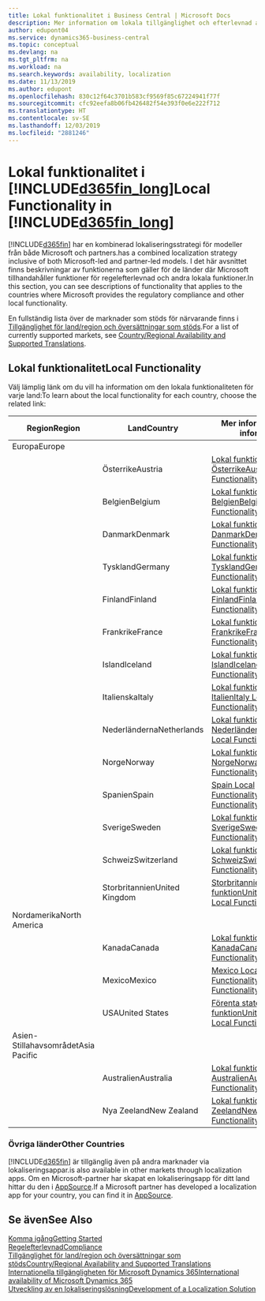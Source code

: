 ```yaml
---
title: Lokal funktionalitet i Business Central | Microsoft Docs
description: Mer information om lokala tillgänglighet och efterlevnad av Dynamics 365 Business Central.
author: edupont04
ms.service: dynamics365-business-central
ms.topic: conceptual
ms.devlang: na
ms.tgt_pltfrm: na
ms.workload: na
ms.search.keywords: availability, localization
ms.date: 11/13/2019
ms.author: edupont
ms.openlocfilehash: 830c12f64c3701b583cf9569f85c67224941f77f
ms.sourcegitcommit: cfc92eefa8b06fb426482f54e393f0e6e222f712
ms.translationtype: HT
ms.contentlocale: sv-SE
ms.lasthandoff: 12/03/2019
ms.locfileid: "2881246"
---
```

# <a name="local-functionality-in-included365fin_longincludesd365fin_long_mdmd"></a><span data-ttu-id="a61da-103">Lokal funktionalitet i [!INCLUDE[d365fin_long](includes/d365fin_long_md.md)]</span><span class="sxs-lookup"><span data-stu-id="a61da-103">Local Functionality in [!INCLUDE[d365fin_long](includes/d365fin_long_md.md)]</span></span>
[!INCLUDE[d365fin](includes/d365fin_md.md)] <span data-ttu-id="a61da-104">har en kombinerad lokaliseringsstrategi för modeller från både Microsoft och partners.</span><span class="sxs-lookup"><span data-stu-id="a61da-104">has a combined localization strategy inclusive of both Microsoft-led and partner-led models.</span></span> <span data-ttu-id="a61da-105">I det här avsnittet finns beskrivningar av funktionerna som gäller för de länder där Microsoft tillhandahåller funktioner för regelefterlevnad och andra lokala funktioner.</span><span class="sxs-lookup"><span data-stu-id="a61da-105">In this section, you can see descriptions of functionality that applies to the countries where Microsoft provides the regulatory compliance and other local functionality.</span></span>  

<span data-ttu-id="a61da-106">En fullständig lista över de marknader som stöds för närvarande finns i [Tillgänglighet för land/region och översättningar som stöds](/dynamics365/business-central/dev-itpro/compliance/apptest-countries-and-translations?toc=/dynamics365/business-central/toc.json).</span><span class="sxs-lookup"><span data-stu-id="a61da-106">For a list of currently supported markets, see [Country/Regional Availability and Supported Translations](/dynamics365/business-central/dev-itpro/compliance/apptest-countries-and-translations?toc=/dynamics365/business-central/toc.json).</span></span>  

## <a name="local-functionality"></a><span data-ttu-id="a61da-107">Lokal funktionalitet</span><span class="sxs-lookup"><span data-stu-id="a61da-107">Local Functionality</span></span>
<span data-ttu-id="a61da-108">Välj lämplig länk om du vill ha information om den lokala funktionaliteten för varje land:</span><span class="sxs-lookup"><span data-stu-id="a61da-108">To learn about the local functionality for each country, choose the related link:</span></span>

| <span data-ttu-id="a61da-109">Region</span><span class="sxs-lookup"><span data-stu-id="a61da-109">Region</span></span> | <span data-ttu-id="a61da-110">Land</span><span class="sxs-lookup"><span data-stu-id="a61da-110">Country</span></span> | <span data-ttu-id="a61da-111">Mer information</span><span class="sxs-lookup"><span data-stu-id="a61da-111">More information</span></span> |
| --- | --- |--- |
| <span data-ttu-id="a61da-112">Europa</span><span class="sxs-lookup"><span data-stu-id="a61da-112">Europe</span></span> |  | |
|        | <span data-ttu-id="a61da-113">Österrike</span><span class="sxs-lookup"><span data-stu-id="a61da-113">Austria</span></span> | [<span data-ttu-id="a61da-114">Lokal funktionalitet för Österrike</span><span class="sxs-lookup"><span data-stu-id="a61da-114">Austria Local Functionality</span></span>](localfunctionality/austria/austria-local-functionality.md) |
|        | <span data-ttu-id="a61da-115">Belgien</span><span class="sxs-lookup"><span data-stu-id="a61da-115">Belgium</span></span> |  [<span data-ttu-id="a61da-116">Lokal funktionalitet för Belgien</span><span class="sxs-lookup"><span data-stu-id="a61da-116">Belgium Local Functionality</span></span>](localfunctionality/belgium/belgium-local-functionality.md) |
|        | <span data-ttu-id="a61da-117">Danmark</span><span class="sxs-lookup"><span data-stu-id="a61da-117">Denmark</span></span> | [<span data-ttu-id="a61da-118">Lokal funktionalitet för Danmark</span><span class="sxs-lookup"><span data-stu-id="a61da-118">Denmark Local Functionality</span></span>](localfunctionality/denmark/denmark-local-functionality.md) |
|        | <span data-ttu-id="a61da-119">Tyskland</span><span class="sxs-lookup"><span data-stu-id="a61da-119">Germany</span></span> | [<span data-ttu-id="a61da-120">Lokal funktionalitet för Tyskland</span><span class="sxs-lookup"><span data-stu-id="a61da-120">Germany Local Functionality</span></span>](localfunctionality/germany/germany-local-functionality.md) |
|        | <span data-ttu-id="a61da-121">Finland</span><span class="sxs-lookup"><span data-stu-id="a61da-121">Finland</span></span> | [<span data-ttu-id="a61da-122">Lokal funktionalitet för Finland</span><span class="sxs-lookup"><span data-stu-id="a61da-122">Finland Local Functionality</span></span>](localfunctionality/finland/finland-local-functionality.md) |
|        | <span data-ttu-id="a61da-123">Frankrike</span><span class="sxs-lookup"><span data-stu-id="a61da-123">France</span></span> | [<span data-ttu-id="a61da-124">Lokal funktionalitet för Frankrike</span><span class="sxs-lookup"><span data-stu-id="a61da-124">France Local Functionality</span></span>](localfunctionality/france/france-local-functionality.md) |
|        | <span data-ttu-id="a61da-125">Island</span><span class="sxs-lookup"><span data-stu-id="a61da-125">Iceland</span></span> | [<span data-ttu-id="a61da-126">Lokal funktionalitet för Island</span><span class="sxs-lookup"><span data-stu-id="a61da-126">Iceland Local Functionality</span></span>](localfunctionality/iceland/iceland-local-functionality.md) |
|        | <span data-ttu-id="a61da-127">Italienska</span><span class="sxs-lookup"><span data-stu-id="a61da-127">Italy</span></span> | [<span data-ttu-id="a61da-128">Lokal funktionalitet för Italien</span><span class="sxs-lookup"><span data-stu-id="a61da-128">Italy Local Functionality</span></span>](localfunctionality/italy/italy-local-functionality.md) |
|        | <span data-ttu-id="a61da-129">Nederländerna</span><span class="sxs-lookup"><span data-stu-id="a61da-129">Netherlands</span></span> | [<span data-ttu-id="a61da-130">Lokal funktionalitet för Nederländerna</span><span class="sxs-lookup"><span data-stu-id="a61da-130">Netherlands Local Functionality</span></span>](localfunctionality/netherlands/netherlands-local-functionality.md) |
|        | <span data-ttu-id="a61da-131">Norge</span><span class="sxs-lookup"><span data-stu-id="a61da-131">Norway</span></span> | [<span data-ttu-id="a61da-132">Lokal funktionalitet för Norge</span><span class="sxs-lookup"><span data-stu-id="a61da-132">Norway Local Functionality</span></span>](localfunctionality/norway/norway-local-functionality.md) |
|        | <span data-ttu-id="a61da-133">Spanien</span><span class="sxs-lookup"><span data-stu-id="a61da-133">Spain</span></span> | [<span data-ttu-id="a61da-134">Spain Local Functionality</span><span class="sxs-lookup"><span data-stu-id="a61da-134">Spain Local Functionality</span></span>](localfunctionality/spain/spain-local-functionality.md) |
|        | <span data-ttu-id="a61da-135">Sverige</span><span class="sxs-lookup"><span data-stu-id="a61da-135">Sweden</span></span> | [<span data-ttu-id="a61da-136">Lokal funktionalitet för Sverige</span><span class="sxs-lookup"><span data-stu-id="a61da-136">Sweden Local Functionality</span></span>](localfunctionality/sweden/sweden-local-functionality.md) |
|        | <span data-ttu-id="a61da-137">Schweiz</span><span class="sxs-lookup"><span data-stu-id="a61da-137">Switzerland</span></span> | [<span data-ttu-id="a61da-138">Lokal funktionalitet för Schweiz</span><span class="sxs-lookup"><span data-stu-id="a61da-138">Switzerland Local Functionality</span></span>](localfunctionality/switzerland/switzerland-local-functionality.md) |
|        | <span data-ttu-id="a61da-139">Storbritannien</span><span class="sxs-lookup"><span data-stu-id="a61da-139">United Kingdom</span></span> | [<span data-ttu-id="a61da-140">Storbritannien, lokal funktion</span><span class="sxs-lookup"><span data-stu-id="a61da-140">United Kingdom Local Functionality</span></span>](localfunctionality/unitedkingdom/united-kingdom-local-functionality.md) |
| <span data-ttu-id="a61da-141">Nordamerika</span><span class="sxs-lookup"><span data-stu-id="a61da-141">North America</span></span> |       |  |
|        | <span data-ttu-id="a61da-142">Kanada</span><span class="sxs-lookup"><span data-stu-id="a61da-142">Canada</span></span>|[<span data-ttu-id="a61da-143">Lokal funktionalitet för Kanada</span><span class="sxs-lookup"><span data-stu-id="a61da-143">Canada Local Functionality</span></span>](localfunctionality/canada/canada-local-functionality.md) |
|        | <span data-ttu-id="a61da-144">Mexico</span><span class="sxs-lookup"><span data-stu-id="a61da-144">Mexico</span></span> | [<span data-ttu-id="a61da-145">Mexico Local Functionality</span><span class="sxs-lookup"><span data-stu-id="a61da-145">Mexico Local Functionality</span></span>](localfunctionality/mexico/mexico-local-functionality.md) |
|        | <span data-ttu-id="a61da-146">USA</span><span class="sxs-lookup"><span data-stu-id="a61da-146">United States</span></span>|[<span data-ttu-id="a61da-147">Förenta staterna: lokal funktion</span><span class="sxs-lookup"><span data-stu-id="a61da-147">United States Local Functionality</span></span>](localfunctionality/unitedstates/united-states-local-functionality.md) |
| <span data-ttu-id="a61da-148">Asien-Stillahavsområdet</span><span class="sxs-lookup"><span data-stu-id="a61da-148">Asia Pacific</span></span> |       |  |
|        | <span data-ttu-id="a61da-149">Australien</span><span class="sxs-lookup"><span data-stu-id="a61da-149">Australia</span></span> | [<span data-ttu-id="a61da-150">Lokal funktionalitet för Australien</span><span class="sxs-lookup"><span data-stu-id="a61da-150">Australia Local Functionality</span></span>](localfunctionality/australia/australia-local-functionality.md) |
|        | <span data-ttu-id="a61da-151">Nya Zeeland</span><span class="sxs-lookup"><span data-stu-id="a61da-151">New Zealand</span></span> | [<span data-ttu-id="a61da-152">Lokal funktionalitet för Nya Zeeland</span><span class="sxs-lookup"><span data-stu-id="a61da-152">New Zealand Local Functionality</span></span>](localfunctionality/newzealand/new-zealand-local-functionality.md) |

### <a name="other-countries"></a><span data-ttu-id="a61da-153">Övriga länder</span><span class="sxs-lookup"><span data-stu-id="a61da-153">Other Countries</span></span>
[!INCLUDE[d365fin](includes/d365fin_md.md)] <span data-ttu-id="a61da-154">är tillgänglig även på andra marknader via lokaliseringsappar.</span><span class="sxs-lookup"><span data-stu-id="a61da-154">is also available in other markets through localization apps.</span></span> <span data-ttu-id="a61da-155">Om en Microsoft-partner har skapat en lokaliseringsapp för ditt land hittar du den i [AppSource](https://appsource.microsoft.com/product/dynamics-365-business-central/).</span><span class="sxs-lookup"><span data-stu-id="a61da-155">If a Microsoft partner has developed a localization app for your country, you can find it in [AppSource](https://appsource.microsoft.com/product/dynamics-365-business-central/).</span></span>

## <a name="see-also"></a><span data-ttu-id="a61da-156">Se även</span><span class="sxs-lookup"><span data-stu-id="a61da-156">See Also</span></span>
[<span data-ttu-id="a61da-157">Komma igång</span><span class="sxs-lookup"><span data-stu-id="a61da-157">Getting Started</span></span>](product-get-started.md)  
[<span data-ttu-id="a61da-158">Regelefterlevnad</span><span class="sxs-lookup"><span data-stu-id="a61da-158">Compliance</span></span>](compliance/compliance-overview.md)  
[<span data-ttu-id="a61da-159">Tillgänglighet för land/region och översättningar som stöds</span><span class="sxs-lookup"><span data-stu-id="a61da-159">Country/Regional Availability and Supported Translations</span></span>](/dynamics365/business-central/dev-itpro/compliance/apptest-countries-and-translations?toc=/dynamics365/business-central/toc.json)  
[<span data-ttu-id="a61da-160">Internationella tillgängligheten för Microsoft Dynamics 365</span><span class="sxs-lookup"><span data-stu-id="a61da-160">International availability of Microsoft Dynamics 365</span></span>](/dynamics365/get-started/availability)  
[<span data-ttu-id="a61da-161">Utveckling av en lokaliseringslösning</span><span class="sxs-lookup"><span data-stu-id="a61da-161">Development of a Localization Solution</span></span>](/dynamics365/business-central/dev-itpro/developer/readiness/readiness-develop-localization)  
